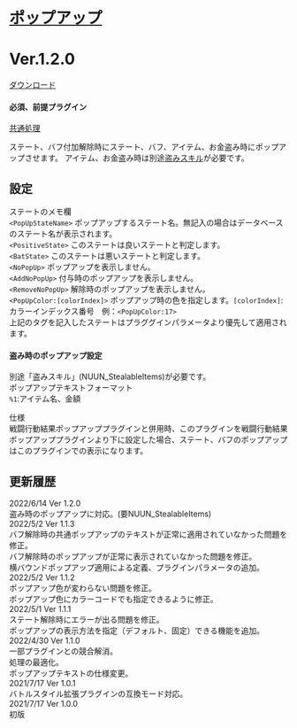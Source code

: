 # [ポップアップ](https://raw.githubusercontent.com/nuun888/MZ/master/NUUN_popUp.js)
# Ver.1.2.0
[ダウンロード](https://raw.githubusercontent.com/nuun888/MZ/master/NUUN_popUp.js)
#### 必須、前提プラグイン
[共通処理](https://github.com/nuun888/MZ/blob/master/README/Base.md)  

ステート、バフ付加解除時にステート、バフ、アイテム、お金盗み時にポップアップさせます。
アイテム、お金盗み時は別途[盗みスキル](https://github.com/nuun888/MZ/blob/master/README/StealableItems.md)が必要です。

## 設定
ステートのメモ欄  
`<PopUpStateName>` ポップアップするステート名。無記入の場合はデータベースのステート名が表示されます。  
`<PositiveState>` このステートは良いステートと判定します。  
`<BatState>` このステートは悪いステートと判定します。  
`<NoPopUp>` ポップアップを表示しません。  
`<AddNoPopUp>` 付与時のポップアップを表示しません。  
`<RemoveNoPopUp>` 解除時のポップアップを表示しません。  
`<PopUpColor:[colorIndex]>` ポップアップ時の色を指定します。`[colorIndex]`:カラーインデックス番号　例：`<PopUpColor:17>`  
上記のタグを記入したステートはプラググインパラメータより優先して適用されます。  

#### 盗み時のポップアップ設定
別途「盗みスキル」(NUUN_StealableItems)が必要です。  
ポップアップテキストフォーマット  
`%1`:アイテム名、金額  

仕様  
戦闘行動結果ポップアッププラグインと併用時、このプラグインを戦闘行動結果ポップアッププラグインより下に設定した場合、ステート、バフのポップアップはこのプラグインでの表示になります。  

## 更新履歴
2022/6/14 Ver 1.2.0  
盗み時のポップアップに対応。(要NUUN_StealableItems)  
2022/5/2 Ver 1.1.3  
バフ解除時の共通ポップアップのテキストが正常に適用されていなかった問題を修正。  
バフ解除時のポップアップが正常に表示されていなかった問題を修正。  
横バウンドポップアップ適用による定義、プラグインパラメータの追加。  
2022/5/2 Ver 1.1.2  
ポップアップ色が変わらない問題を修正。  
ポップアップ色にカラーコードでも指定できるように修正。  
2022/5/1 Ver 1.1.1  
ステート解除時にエラーが出る問題を修正。  
ポップアップの表示方法を指定（デフォルト、固定）できる機能を追加。  
2022/4/30 Ver 1.1.0  
一部プラグインとの競合解消。  
処理の最適化。  
ポップアップテキストの仕様変更。  
2021/7/17 Ver 1.0.1  
バトルスタイル拡張プラグインの互換モード対応。  
2021/7/17 Ver 1.0.0  
初版  
